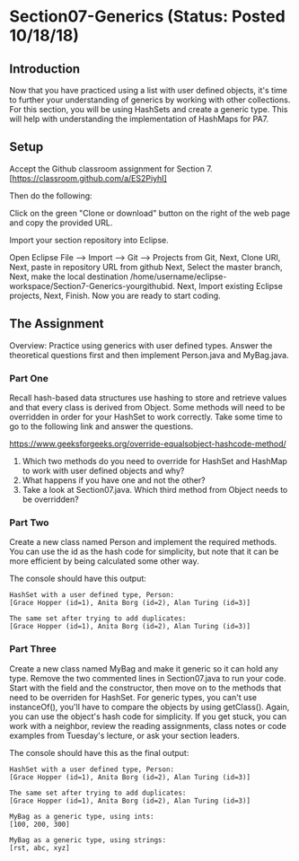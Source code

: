 # Section07-Generics (Status: Posted 10/18/18)

## Introduction 
Now that you have practiced using a list with user defined objects,
it's time to further your understanding of generics by working with other
collections. For this section, you will be using HashSets and create a
generic type. This will help with understanding the implementation of
HashMaps for PA7.

## Setup

Accept the Github classroom assignment for Section 7. [https://classroom.github.com/a/ES2PiyhI]

Then do the following:

Click on the green "Clone or download" button on the right of the web page and
copy the provided URL.

Import your section repository into Eclipse.

Open Eclipse
File —> Import —> Git —> Projects from Git, Next, Clone URI, Next, paste in
repository URL from github
Next, Select the master branch, Next, make the local destination
/home/username/eclipse-workspace/Section7-Generics-yourgithubid.
Next, Import existing Eclipse projects, Next, Finish.
Now you are ready to start coding.

## The Assignment
Overview: Practice using generics with user defined types.
Answer the theoretical questions first and then implement Person.java
and MyBag.java.

### Part One
Recall hash-based data structures use hashing to store and retrieve
values and that every class is derived from Object. Some methods will need
to be overridden in order for your HashSet to work correctly.
Take some time to go to the following link and answer the questions.

https://www.geeksforgeeks.org/override-equalsobject-hashcode-method/

1. Which two methods do you need to override for HashSet and HashMap
to work with user defined objects and why?
2. What happens if you have one and not the other?
3. Take a look at Section07.java. Which third method from Object needs to be overridden?

### Part Two
Create a new class named Person and implement the required methods.
You can use the id as the hash code for simplicity, but note that it can
be more efficient by being calculated some other way.

The console should have this output:

```
HashSet with a user defined type, Person:
[Grace Hopper (id=1), Anita Borg (id=2), Alan Turing (id=3)]

The same set after trying to add duplicates:
[Grace Hopper (id=1), Anita Borg (id=2), Alan Turing (id=3)]
```

### Part Three
Create a new class named MyBag and make it generic so it can hold any type.
Remove the two commented lines in Section07.java to run your code.
Start with the field and the constructor, then move on to the methods
that need to be overriden for HashSet. For generic types, you can't use
instanceOf(), you'll have to compare the objects by using getClass().
Again, you can use the object's hash code for simplicity.
If you get stuck, you can work with a neighbor, review the reading assignments,
class notes or code examples from Tuesday's lecture, or ask your section leaders.

The console should have this as the final output:

```
HashSet with a user defined type, Person:
[Grace Hopper (id=1), Anita Borg (id=2), Alan Turing (id=3)]

The same set after trying to add duplicates:
[Grace Hopper (id=1), Anita Borg (id=2), Alan Turing (id=3)]

MyBag as a generic type, using ints:
[100, 200, 300]

MyBag as a generic type, using strings:
[rst, abc, xyz]
```
